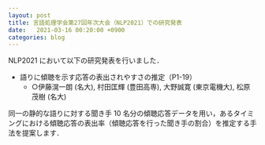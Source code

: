 ```yaml
---
layout: post
title: 言語処理学会第27回年次大会（NLP2021）での研究発表
date:   2021-03-16 00:20:00 +0900
categories: blog
---
```


NLP2021 において以下の研究発表を行いました．

- 語りに傾聴を示す応答の表出されやすさの推定（P1-19）
  - ○伊藤滉一朗 (名大), 村田匡輝 (豊田高専), 大野誠寛 (東京電機大), 松原茂樹 (名大)

同一の静的な語りに対する聞き手 10 名分の傾聴応答データを用い，あるタイミングにおける傾聴応答の表出率（傾聴応答を行った聞き手の割合）を推定する手法を提案します．
 